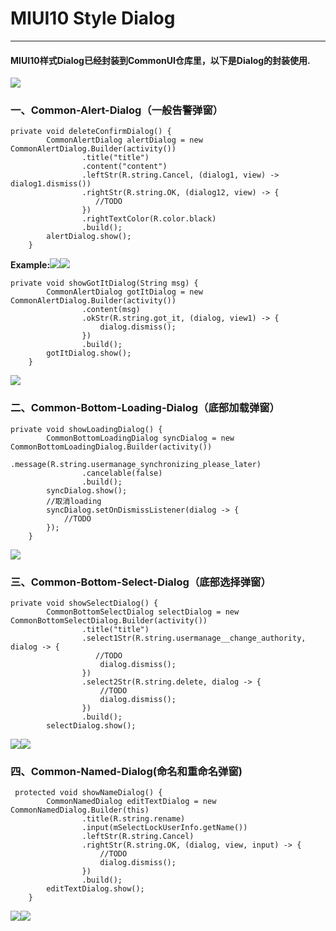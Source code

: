 # MIUI10 Style Dialog

---

#### **MIUI10样式Dialog已经封装到CommonUI仓库里，以下是Dialog的封装使用.**

![](/android_miui10_style_dialog/assets/miui10.png)

### 一、Common-Alert-Dialog（一般告警弹窗）

```
private void deleteConfirmDialog() {
        CommonAlertDialog alertDialog = new CommonAlertDialog.Builder(activity())
                .title("title")
                .content("content")
                .leftStr(R.string.Cancel, (dialog1, view) -> dialog1.dismiss())
                .rightStr(R.string.OK, (dialog12, view) -> {
                   //TODO
                })
                .rightTextColor(R.color.black)
                .build();
        alertDialog.show();
    }
```

**Example:**![](/android_miui10_style_dialog/assets/alert1.jpg)![](/android_miui10_style_dialog/assets/alert2.jpg)

```
private void showGotItDialog(String msg) {
        CommonAlertDialog gotItDialog = new CommonAlertDialog.Builder(activity())
                .content(msg)
                .okStr(R.string.got_it, (dialog, view1) -> {
                    dialog.dismiss();
                })
                .build();
        gotItDialog.show();
    }
```

![](/android_miui10_style_dialog/assets/alert3.jpg)

### 二、Common-Bottom-Loading-Dialog（底部加载弹窗）

```
private void showLoadingDialog() {
        CommonBottomLoadingDialog syncDialog = new CommonBottomLoadingDialog.Builder(activity())
                .message(R.string.usermanage_synchronizing_please_later)
                .cancelable(false)
                .build();
        syncDialog.show();
        //取消loading
        syncDialog.setOnDismissListener(dialog -> {
            //TODO
        });
    }
```

![](/android_miui10_style_dialog/assets/loading.jpg)

### 三、Common-Bottom-Select-Dialog（底部选择弹窗）

```
private void showSelectDialog() {
        CommonBottomSelectDialog selectDialog = new CommonBottomSelectDialog.Builder(activity())
                .title("title")
                .select1Str(R.string.usermanage__change_authority, dialog -> {
                   //TODO
                    dialog.dismiss();
                })
                .select2Str(R.string.delete, dialog -> {
                    //TODO
                    dialog.dismiss();
                })
                .build();
        selectDialog.show();
```

![](/android_miui10_style_dialog/assets/select1.jpg)![](/android_miui10_style_dialog/assets/select2.jpg)

### 四、Common-Named-Dialog\(命名和重命名弹窗\)

```
 protected void showNameDialog() {
        CommonNamedDialog editTextDialog = new CommonNamedDialog.Builder(this)
                .title(R.string.rename)
                .input(mSelectLockUserInfo.getName())
                .leftStr(R.string.Cancel)
                .rightStr(R.string.OK, (dialog, view, input) -> {
                    //TODO
                    dialog.dismiss();
                })
                .build();
        editTextDialog.show();
    }
```

![](/android_miui10_style_dialog/assets/name1.jpg)![](/android_miui10_style_dialog/assets/name2.jpg)

